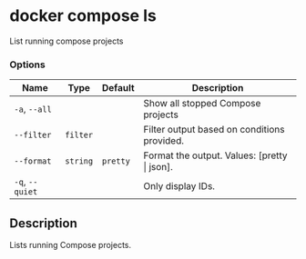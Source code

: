 # docker compose ls

<!---MARKER_GEN_START-->
List running compose projects

### Options

| Name | Type | Default | Description |
| --- | --- | --- | --- |
| `-a`, `--all` |  |  | Show all stopped Compose projects |
| `--filter` | `filter` |  | Filter output based on conditions provided. |
| `--format` | `string` | `pretty` | Format the output. Values: [pretty \| json]. |
| `-q`, `--quiet` |  |  | Only display IDs. |


<!---MARKER_GEN_END-->

## Description

Lists running Compose projects.